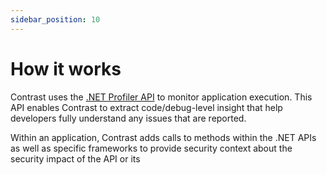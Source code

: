 ```yaml
---
sidebar_position: 10
---
```


# How it works

Contrast uses the [.NET Profiler API](https://docs.microsoft.com/en-us/dotnet/framework/unmanaged-api/profiling/profiling-overview) to monitor application execution. This API enables Contrast to extract code/debug-level insight that help developers fully understand any issues that are reported.

Within an application, Contrast adds calls to methods within the .NET APIs as well as specific frameworks to provide security context about the security impact of the API or its 